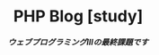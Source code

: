 <div align="center">
    <h1>PHP Blog [study]</h1>
    <strong><i>ウェブプログラミングⅢの最終課題です</i></strong>
</div>
